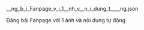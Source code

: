 <p>__ng_b_i_Fanpage_v_i_1__nh_v__n_i_dung_t____ng.json</p> Đăng bài Fanpage với 1 ảnh và nội dung tự động
